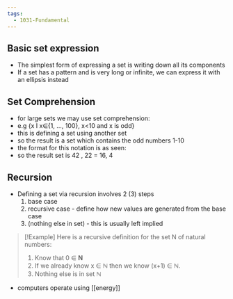 ```yaml
---
tags:
  - 1031-Fundamental
---
```

## Basic set expression
- The simplest form of expressing a set is writing down all its components
- If a set has a pattern and is very long or infinite, we can express it with an ellipsis instead 

## Set Comprehension

- for large sets we may use set comprehension:
- e.g {x I x∈{1, ..., 100}, x<10 and x is odd}
- this is defining a set using another set
- so the result is a set which contains the odd numbers 1-10
- the format for this notation is as seen:
- so the result set is 42 , 22 = 16, 4

## Recursion

- Defining a set via recursion involves 2 (3) steps
    1. base case
    2. recursive case - define how new values are generated from the base case
    3. (nothing else in set) - this is usually left implied

> [!Example]
>  Here is a recursive definition for the set N of natural numbers:
>  1. Know that 0 ∈ **N**
> 2. If we already know x ∈ $\mathbb{N}$ then we know (x+1) ∈ $\mathbb{N}$.
> 3. Nothing else is in set $\mathbb{N}$

- computers operate using [[energy]]